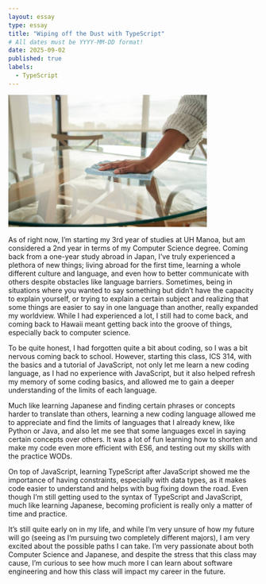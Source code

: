 ```yaml
---
layout: essay
type: essay
title: "Wiping off the Dust with TypeScript"
# All dates must be YYYY-MM-DD format!
date: 2025-09-02
published: true
labels:
  - TypeScript
---
```


<img width="400px" class="rounded float-start pe-4" src="../img/wiping-dust.jpg">

As of right now, I’m starting my 3rd year of studies at UH Manoa, but am considered a 2nd year in terms of my Computer Science degree. Coming back from a one-year study abroad in Japan, I’ve truly experienced a plethora of new things; living abroad for the first time, learning a whole different culture and language, and even how to better communicate with others despite obstacles like language barriers. Sometimes, being in situations where you wanted to say something but didn’t have the capacity to explain yourself, or trying to explain a certain subject and realizing that some things are easier to say in one language than another, really expanded my worldview. While I had experienced a lot, I still had to come back, and coming back to Hawaii meant getting back into the groove of things, especially back to computer science. 


To be quite honest, I had forgotten quite a bit about coding, so I was a bit nervous coming back to school. However, starting this class, ICS 314, with the basics and a tutorial of JavaScript, not only let me learn a new coding language, as I had no experience with JavaScript, but it also helped refresh my memory of some coding basics, and allowed me to gain a deeper understanding of the limits of each language. 

Much like learning Japanese and finding certain phrases or concepts harder to translate than others, learning a new coding language allowed me to appreciate and find the limits of languages that I already knew, like Python or Java, and also let me see that some languages excel in saying certain concepts over others. It was a lot of fun learning how to shorten and make my code even more efficient with ES6, and testing out my skills with the practice WODs.

On top of JavaScript, learning TypeScript after JavaScript showed me the importance of having constraints, especially with data types, as it makes code easier to understand and helps with bug fixing down the road. Even though I’m still getting used to the syntax of TypeScript and JavaScript, much like learning Japanese, becoming proficient is really only a matter of time and practice. 


It’s still quite early on in my life, and while I’m very unsure of how my future will go (seeing as I’m pursuing two completely different majors), I am very excited about the possible paths I can take. I’m very passionate about both Computer Science and Japanese, and despite the stress that this class may cause, I’m curious to see how much more I can learn about software engineering and how this class will impact my career in the future. 
